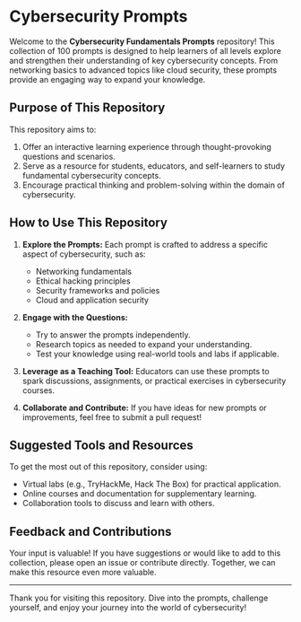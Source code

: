 # Cybersecurity Prompts

Welcome to the **Cybersecurity Fundamentals Prompts** repository! This collection of 100 prompts is designed to help learners of all levels explore and strengthen their understanding of key cybersecurity concepts. From networking basics to advanced topics like cloud security, these prompts provide an engaging way to expand your knowledge.

## Purpose of This Repository

This repository aims to:
1. Offer an interactive learning experience through thought-provoking questions and scenarios.
2. Serve as a resource for students, educators, and self-learners to study fundamental cybersecurity concepts.
3. Encourage practical thinking and problem-solving within the domain of cybersecurity.

## How to Use This Repository

1. **Explore the Prompts:** Each prompt is crafted to address a specific aspect of cybersecurity, such as:
   - Networking fundamentals
   - Ethical hacking principles
   - Security frameworks and policies
   - Cloud and application security

2. **Engage with the Questions:** 
   - Try to answer the prompts independently.
   - Research topics as needed to expand your understanding.
   - Test your knowledge using real-world tools and labs if applicable.

3. **Leverage as a Teaching Tool:** Educators can use these prompts to spark discussions, assignments, or practical exercises in cybersecurity courses.

4. **Collaborate and Contribute:** If you have ideas for new prompts or improvements, feel free to submit a pull request!

## Suggested Tools and Resources

To get the most out of this repository, consider using:
- Virtual labs (e.g., TryHackMe, Hack The Box) for practical application.
- Online courses and documentation for supplementary learning.
- Collaboration tools to discuss and learn with others.

## Feedback and Contributions

Your input is valuable! If you have suggestions or would like to add to this collection, please open an issue or contribute directly. Together, we can make this resource even more valuable.

---

Thank you for visiting this repository. Dive into the prompts, challenge yourself, and enjoy your journey into the world of cybersecurity!
